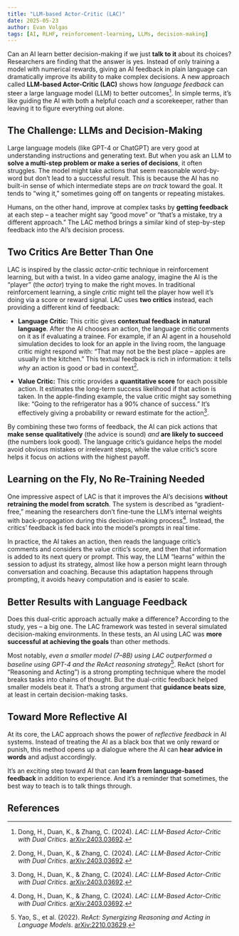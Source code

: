 ```yaml
---
title: "LLM-based Actor-Critic (LAC)"
date: 2025-05-23
author: Evan Volgas
tags: [AI, RLHF, reinforcement-learning, LLMs, decision-making]
---
```


Can an AI learn better decision-making if we just **talk to it** about its choices? Researchers are finding that the answer is yes. Instead of only training a model with numerical rewards, giving an AI feedback in plain language can dramatically improve its ability to make complex decisions. A new approach called **LLM-based Actor-Critic (LAC)** shows how *language feedback* can steer a large language model (LLM) to better outcomes[^1]. In simple terms, it’s like guiding the AI with both a helpful coach *and* a scorekeeper, rather than leaving it to figure everything out alone.

## The Challenge: LLMs and Decision-Making

Large language models (like GPT-4 or ChatGPT) are very good at understanding instructions and generating text. But when you ask an LLM to **solve a multi-step problem or make a series of decisions**, it often struggles. The model might take actions that seem reasonable word-by-word but don’t lead to a successful result. This is because the AI has no built-in sense of which intermediate steps are *on track* toward the goal. It tends to “wing it,” sometimes going off on tangents or repeating mistakes.

Humans, on the other hand, improve at complex tasks by **getting feedback** at each step – a teacher might say “good move” or “that’s a mistake, try a different approach.” The LAC method brings a similar kind of step-by-step feedback into the AI’s decision process.

## Two Critics Are Better Than One

LAC is inspired by the classic *actor-critic* technique in reinforcement learning, but with a twist. In a video game analogy, imagine the AI is the “player” (the *actor*) trying to make the right moves. In traditional reinforcement learning, a single *critic* might tell the player how well it’s doing via a score or reward signal. LAC uses **two critics** instead, each providing a different kind of feedback:

- **Language Critic:** This critic gives **contextual feedback in natural language**. After the AI chooses an action, the language critic comments on it as if evaluating a trainee. For example, if an AI agent in a household simulation decides to look for an apple in the living room, the language critic might respond with: “That may not be the best place – apples are usually in the kitchen.” This textual feedback is rich in information: it tells *why* an action is good or bad in context[^1].

- **Value Critic:** This critic provides a **quantitative score** for each possible action. It estimates the long-term success likelihood if that action is taken. In the apple-finding example, the value critic might say something like: “Going to the refrigerator has a 90% chance of success.” It’s effectively giving a probability or reward estimate for the action[^1].

By combining these two forms of feedback, the AI can pick actions that **make sense qualitatively** (the advice is sound) *and* **are likely to succeed** (the numbers look good). The language critic’s guidance helps the model avoid obvious mistakes or irrelevant steps, while the value critic’s score helps it focus on actions with the highest payoff.

## Learning on the Fly, No Re-Training Needed

One impressive aspect of LAC is that it improves the AI’s decisions **without retraining the model from scratch**. The system is described as “gradient-free,” meaning the researchers don’t fine-tune the LLM’s internal weights with back-propagation during this decision-making process[^1]. Instead, the critics’ feedback is fed back into the model’s prompts in real time.

In practice, the AI takes an action, then reads the language critic’s comments and considers the value critic’s score, and then that information is added to its next query or prompt. This way, the LLM “learns” within the session to adjust its strategy, almost like how a person might learn through conversation and coaching. Because this adaptation happens through prompting, it avoids heavy computation and is easier to scale.

## Better Results with Language Feedback

Does this dual-critic approach actually make a difference? According to the study, yes – a big one. The LAC framework was tested in several simulated decision-making environments. In these tests, an AI using LAC was **more successful at achieving the goals** than other methods.

Most notably, *even a smaller model (7–8B) using LAC outperformed a baseline using GPT-4 and the ReAct reasoning strategy*[^2]. ReAct (short for “Reasoning and Acting”) is a strong prompting technique where the model breaks tasks into chains of thought. But the dual-critic feedback helped smaller models beat it. That’s a strong argument that **guidance beats size**, at least in certain decision-making tasks.

## Toward More Reflective AI

At its core, the LAC approach shows the power of *reflective feedback* in AI systems. Instead of treating the AI as a black box that we only reward or punish, this method opens up a dialogue where the AI can **hear advice in words** and adjust accordingly.

It’s an exciting step toward AI that can **learn from language-based feedback** in addition to experience. And it’s a reminder that sometimes, the best way to teach is to talk things through.

## References

[^1]: Dong, H., Duan, K., & Zhang, C. (2024). *LAC: LLM-Based Actor-Critic with Dual Critics*. [arXiv:2403.03692](https://arxiv.org/abs/2403.03692).

[^2]: Yao, S., et al. (2022). *ReAct: Synergizing Reasoning and Acting in Language Models*. [arXiv:2210.03629](https://arxiv.org/abs/2210.03629).
